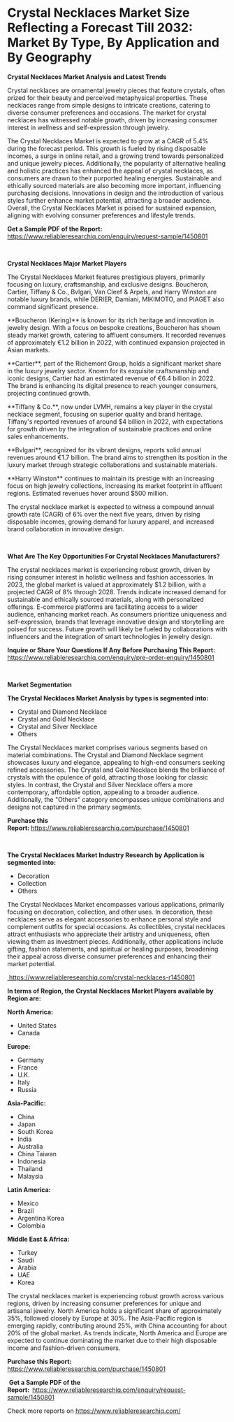<p><h1>Crystal Necklaces Market Size Reflecting a Forecast Till 2032: Market By Type, By Application and By Geography</h1></p><p><strong>Crystal Necklaces Market Analysis and Latest Trends</strong></p>
<p><p>Crystal necklaces are ornamental jewelry pieces that feature crystals, often prized for their beauty and perceived metaphysical properties. These necklaces range from simple designs to intricate creations, catering to diverse consumer preferences and occasions. The market for crystal necklaces has witnessed notable growth, driven by increasing consumer interest in wellness and self-expression through jewelry.</p><p>The Crystal Necklaces Market is expected to grow at a CAGR of 5.4% during the forecast period. This growth is fueled by rising disposable incomes, a surge in online retail, and a growing trend towards personalized and unique jewelry pieces. Additionally, the popularity of alternative healing and holistic practices has enhanced the appeal of crystal necklaces, as consumers are drawn to their purported healing energies. Sustainable and ethically sourced materials are also becoming more important, influencing purchasing decisions. Innovations in design and the introduction of various styles further enhance market potential, attracting a broader audience. Overall, the Crystal Necklaces Market is poised for sustained expansion, aligning with evolving consumer preferences and lifestyle trends.</p></p>
<p><strong>Get a Sample PDF of the Report:&nbsp;</strong> <a href="https://www.reliableresearchiq.com/enquiry/request-sample/1450801?utm_campaign=2443&utm_medium=2&utm_source=Github&utm_content=ia&utm_term=05042025&utm_id=crystal-necklaces">https://www.reliableresearchiq.com/enquiry/request-sample/1450801</a></p>
<p>&nbsp;</p>
<p><strong>Crystal Necklaces Major Market Players</strong></p>
<p><p>The Crystal Necklaces Market features prestigious players, primarily focusing on luxury, craftsmanship, and exclusive designs. Boucheron, Cartier, Tiffany & Co., Bvlgari, Van Cleef & Arpels, and Harry Winston are notable luxury brands, while DERIER, Damiani, MIKIMOTO, and PIAGET also command significant presence.</p><p>**Boucheron (Kering)** is known for its rich heritage and innovation in jewelry design. With a focus on bespoke creations, Boucheron has shown steady market growth, catering to affluent consumers. It recorded revenues of approximately €1.2 billion in 2022, with continued expansion projected in Asian markets.</p><p>**Cartier**, part of the Richemont Group, holds a significant market share in the luxury jewelry sector. Known for its exquisite craftsmanship and iconic designs, Cartier had an estimated revenue of €6.4 billion in 2022. The brand is enhancing its digital presence to reach younger consumers, projecting continued growth.</p><p>**Tiffany & Co.**, now under LVMH, remains a key player in the crystal necklace segment, focusing on superior quality and brand heritage. Tiffany's reported revenues of around $4 billion in 2022, with expectations for growth driven by the integration of sustainable practices and online sales enhancements.</p><p>**Bvlgari**, recognized for its vibrant designs, reports solid annual revenues around €1.7 billion. The brand aims to strengthen its position in the luxury market through strategic collaborations and sustainable materials.</p><p>**Harry Winston** continues to maintain its prestige with an increasing focus on high jewelry collections, increasing its market footprint in affluent regions. Estimated revenues hover around $500 million.</p><p>The crystal necklace market is expected to witness a compound annual growth rate (CAGR) of 6% over the next five years, driven by rising disposable incomes, growing demand for luxury apparel, and increased brand collaboration in innovative design.</p></p>
<p>&nbsp;</p>
<p><strong>What Are The Key Opportunities For Crystal Necklaces Manufacturers?</strong></p>
<p><p>The crystal necklaces market is experiencing robust growth, driven by rising consumer interest in holistic wellness and fashion accessories. In 2023, the global market is valued at approximately $1.2 billion, with a projected CAGR of 8% through 2028. Trends indicate increased demand for sustainable and ethically sourced materials, along with personalized offerings. E-commerce platforms are facilitating access to a wider audience, enhancing market reach. As consumers prioritize uniqueness and self-expression, brands that leverage innovative design and storytelling are poised for success. Future growth will likely be fueled by collaborations with influencers and the integration of smart technologies in jewelry design.</p></p>
<p><strong>Inquire or Share Your Questions If Any Before Purchasing This Report:</strong> <a href="https://www.reliableresearchiq.com/enquiry/pre-order-enquiry/1450801?utm_campaign=2443&utm_medium=2&utm_source=Github&utm_content=ia&utm_term=05042025&utm_id=crystal-necklaces">https://www.reliableresearchiq.com/enquiry/pre-order-enquiry/1450801</a></p>
<p>&nbsp;</p>
<p><strong>Market Segmentation</strong></p>
<p><strong>The Crystal Necklaces Market Analysis by types is segmented into:</strong></p>
<p><ul><li>Crystal and Diamond Necklace</li><li>Crystal and Gold Necklace</li><li>Crystal and Silver Necklace</li><li>Others</li></ul></p>
<p><p>The Crystal Necklaces market comprises various segments based on material combinations. The Crystal and Diamond Necklace segment showcases luxury and elegance, appealing to high-end consumers seeking refined accessories. The Crystal and Gold Necklace blends the brilliance of crystals with the opulence of gold, attracting those looking for classic styles. In contrast, the Crystal and Silver Necklace offers a more contemporary, affordable option, appealing to a broader audience. Additionally, the "Others" category encompasses unique combinations and designs not captured in the primary segments.</p></p>
<p><strong>Purchase this Report:&nbsp;</strong><a href="https://www.reliableresearchiq.com/purchase/1450801?utm_campaign=2443&utm_medium=2&utm_source=Github&utm_content=ia&utm_term=05042025&utm_id=crystal-necklaces">https://www.reliableresearchiq.com/purchase/1450801</a></p>
<p>&nbsp;</p>
<p><strong>The Crystal Necklaces Market Industry Research by Application is segmented into:</strong></p>
<p><ul><li>Decoration</li><li>Collection</li><li>Others</li></ul></p>
<p><p>The Crystal Necklaces Market encompasses various applications, primarily focusing on decoration, collection, and other uses. In decoration, these necklaces serve as elegant accessories to enhance personal style and complement outfits for special occasions. As collectibles, crystal necklaces attract enthusiasts who appreciate their artistry and uniqueness, often viewing them as investment pieces. Additionally, other applications include gifting, fashion statements, and spiritual or healing purposes, broadening their appeal across diverse consumer preferences and enhancing their market potential.</p></p>
<p><a href="https://www.reliableresearchiq.com/crystal-necklaces-r1450801?utm_campaign=2443&utm_medium=2&utm_source=Github&utm_content=ia&utm_term=05042025&utm_id=crystal-necklaces">&nbsp;https://www.reliableresearchiq.com/crystal-necklaces-r1450801</a></p>
<p><strong>In terms of Region, the Crystal Necklaces Market Players available by Region are:</strong></p>
<p>
    <p> <strong> North America: </strong>
        <ul>
            <li>United States</li>
            <li>Canada</li>
        </ul>
        </p> 
    <p> <strong> Europe: </strong>
        <ul>
            <li>Germany</li>
            <li>France</li>
            <li>U.K.</li>
            <li>Italy</li>
            <li>Russia</li>
        </ul>
        </p> 
    <p> <strong> Asia-Pacific: </strong>
        <ul>
            <li>China</li>
            <li>Japan</li>
            <li>South Korea</li>
            <li>India</li>
            <li>Australia</li>
            <li>China Taiwan</li>
            <li>Indonesia</li>
            <li>Thailand</li>
            <li>Malaysia</li>
        </ul>
        </p> 
    <p> <strong> Latin America: </strong>
        <ul>
            <li>Mexico</li>
            <li>Brazil</li>
            <li>Argentina Korea</li>
            <li>Colombia</li>
        </ul>
        </p> 
    <p> <strong> Middle East & Africa: </strong>
        <ul>
            <li>Turkey</li>
            <li>Saudi</li>
            <li>Arabia</li>
            <li>UAE</li>
            <li>Korea</li>
        </ul>
    </p>
    </p>
<p><p>The crystal necklaces market is experiencing robust growth across various regions, driven by increasing consumer preferences for unique and artisanal jewelry. North America holds a significant share of approximately 35%, followed closely by Europe at 30%. The Asia-Pacific region is emerging rapidly, contributing around 25%, with China accounting for about 20% of the global market. As trends indicate, North America and Europe are expected to continue dominating the market due to their high disposable income and fashion-driven consumers.</p></p>
<p><strong>Purchase this Report: </strong><a href="https://www.reliableresearchiq.com/purchase/1450801?utm_campaign=2443&utm_medium=2&utm_source=Github&utm_content=ia&utm_term=05042025&utm_id=crystal-necklaces">https://www.reliableresearchiq.com/purchase/1450801</a></p>
<p>&nbsp;<strong>Get a Sample PDF of the Report:&nbsp;&nbsp;</strong><a href="https://www.reliableresearchiq.com/enquiry/request-sample/1450801?utm_campaign=2443&utm_medium=2&utm_source=Github&utm_content=ia&utm_term=05042025&utm_id=crystal-necklaces">https://www.reliableresearchiq.com/enquiry/request-sample/1450801</a></p>
<p><strong></strong></p>
<p>Check more reports on <a href="https://www.reliableresearchiq.com/?utm_campaign=2443&utm_medium=2&utm_source=Github&utm_content=ia&utm_term=05042025&utm_id=crystal-necklaces">https://www.reliableresearchiq.com/</a></p>